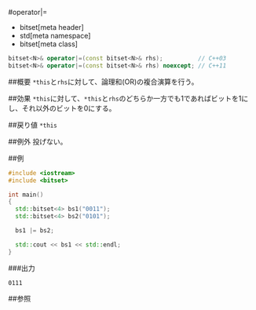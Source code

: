 #operator|=
* bitset[meta header]
* std[meta namespace]
* bitset[meta class]

```cpp
bitset<N>& operator|=(const bitset<N>& rhs);          // C++03
bitset<N>& operator|=(const bitset<N>& rhs) noexcept; // C++11
```

##概要
`*this`と`rhs`に対して、論理和(OR)の複合演算を行う。


##効果
`*this`に対して、`*this`と`rhs`のどちらか一方でも1であればビットを1にし、それ以外のビットを0にする。


##戻り値
`*this`


##例外
投げない。


##例
```cpp
#include <iostream>
#include <bitset>

int main()
{
  std::bitset<4> bs1("0011");
  std::bitset<4> bs2("0101");

  bs1 |= bs2;

  std::cout << bs1 << std::endl;
}
```

###出力
```
0111
```


##参照

